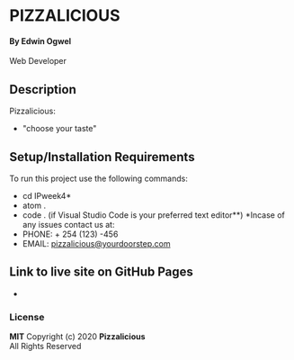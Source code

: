 #  PIZZALICIOUS
#### By **Edwin Ogwel**
Web Developer
## Description
Pizzalicious:
* "choose your taste"

## Setup/Installation Requirements
To run this project use the following commands: 
* cd IPweek4*
* atom .
* code .  (if Visual Studio Code is your preferred text editor**)
*Incase of any issues contact us at:
* PHONE: + 254 (123) -456
* EMAIL: pizzalicious@yourdoorstep.com

## Link to live site on GitHub Pages
*

### License
**MIT**
Copyright (c) 2020 **Pizzalicious**  
All Rights Reserved
